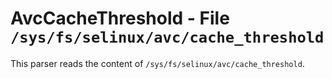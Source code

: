 AvcCacheThreshold - File ``/sys/fs/selinux/avc/cache_threshold``
================================================================

This parser reads the content of ``/sys/fs/selinux/avc/cache_threshold``.